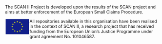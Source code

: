 The SCAN II Project is developed upon the results of the SCAN project and aims at better enforcement of the European Small Claims Procedure.

<img src="./profile/eu-logo.png" width="80" height="54" align="left" alt="EU logo" />

All repositories available in this organisation have been realised in the context of SCAN II, a research project that has received funding from the European Union’s Justice Programme under grant agreement No. 101046587.
